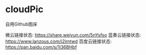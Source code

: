 # cloudPic
自用Github图床

微云链接状态:  https://share.weiyun.com/5nYsfso
蓝奏云链接状态: https://www.lanzous.com/i2imtwd
百度云链接状态: https://pan.baidu.com/s/1i36BHbf
